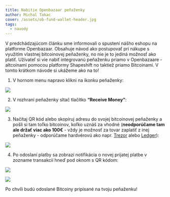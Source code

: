 ```yaml
---
title: Nabitie Openbazaar peňaženky
author: Michal Takac
cover: /assets/ob-fund-wallet-header.jpg
tags:
  - navody
---
```

V predchádzajúcom článku sme informovali o spustení nášho eshopu na platforme Openbazaar. Obsahuje návod ako postupovať pri nákupe s využitím vlastnej bitcoinovej peňaženky, no nie je to jediná možnosť ako platiť. Užívateľ si vie nabiť integrovanú peňaženku priamo v Openbazaare - altcoinami pomocou platformy Shapeshift no taktiež priamo Bitcoinami. V tomto krátkom návode si ukážeme ako na to!

1. V hornom menu napravo klikni na ikonku peňaženky:

![](/assets/ob-fund-wallet-01.jpg)

2. V rozhraní peňaženky sltač tlačítko **“Receive Money”**:

![](/assets/ob-fund-wallet-02.jpg)

3. Načítaj QR kód alebo skopíruj adresu do svojej bitcoinovej peňaženky a pošli si tam toľko bitcoinov, koľko uznáš za vhodné (**neodporúčame tam ale držať viac ako 100€** - vždy je možnosť za tovar zaplatiť z inej peňaženky - odporúčame hardvérovú ako napr. [Trezor](https://trezor.io/) alebo [Ledger](https://www.ledger.com/products/ledger-nano-s)):

![](/assets/ob-fund-wallet-03.jpg)

4. Po odoslaní platby sa zobrazí notifikácia o novej prijatej platbe v zozname transakcií hneď pod oknom s QR kódom:

![](/assets/ob-fund-wallet-04.jpg)

![](/assets/ob-fund-wallet-05.jpg)

Po chvíli budú odoslané Bitcoiny pripísané na tvoju peňaženku!
